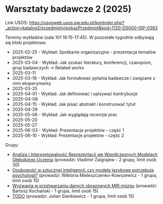 # Warsztaty badawcze 2 (2025)

Link USOS: https://usosweb.usos.pw.edu.pl/kontroler.php?_action=katalog2/przedmioty/pokazPrzedmiot&kod=1120-DS000-ISP-0363

Terminy wykładów (sala 101 16:15-17:45).
W pozostałe tygodnie odbywają się bloki projektowe.

- 2025-02-25 - Wykład: Spotkanie organizacyjne - prezentacja tematów projektów 
- 2025-03-04 - Wykład: Jak szukać literatury, konferencji, czasopism, grup badawczych -> Related works
- 2025-03-11 
- 2025-03-18 - Wykład: Jak formułować pytania badawcze i związane z nimi eksperymenty
- 2025-03-25
- 2025-04-01 - Wykład: Jak definiować i opisywać kontrybucje
- 2025-04-08
- 2025-04-15 - Wykład: Jak pisać abstrakt i konstruować tytuł
- 2025-04-29
- 2025-05-06 - Wykład: Jak wyglądają recenzje prac
- 2025-05-20
- 2025-05-27
- 2025-06-03 - Wykład: Prezentacje projektów - część 1
- 2025-06-10 - Wykład: Prezentacje projektów - część 2


Grupy:
- [Analiza i Interpretowalność Reprezentacji we Współczesnych Modelach Głębokiego Uczenia](https://github.com/mini-pw/2025-warsztaty-badawcze/blob/main/grp-xai-reprezentacje.md) (prowadzi: Vladimir Zaigrajew - 2 grupy, limit osob 30)
- [Osobowość w sztucznej inteligencji: czy modele językowe potrzebują psychologii?](https://github.com/mini-pw/2025-warsztaty-badawcze/blob/main/grp-llm-psych.md) (prowadzi: Wiktoria Mieleszczenko-Kowszewicz - 1 grupa, limit osob 15)
- [Wyzwania w przetwarzaniu danych obrazowych MRI mózgu](https://github.com/mini-pw/2025-warsztaty-badawcze/blob/main/grp-mri-brain.md) (prowadzi: Bartosz Kochański - 1 grupa, limit osob 15)
- [TODO]() (prowadzi: Julian Sienkiewicz - 1 grupa, limit osob 15)

  
